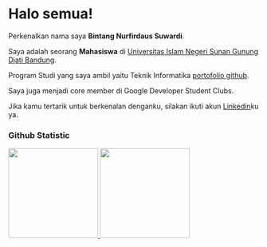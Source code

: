 # Halo semua! 

Perkenalkan nama saya **Bintang Nurfirdaus Suwardi**.<br>

Saya adalah seorang **Mahasiswa** di [Universitas Islam Negeri Sunan Gunung Djati Bandung](https://uinsgd.ac.id/).<br>

Program Studi yang saya ambil yaitu Teknik Informatika [portofolio github](https://github.com/Akaza22).<br>

Saya juga menjadi core member di Google Developer Student Clubs.<br>

Jika kamu tertarik untuk berkenalan denganku,  silakan ikuti akun [Linkedin](https://www.linkedin.com/in/bintang-nurfirdaus-suwardi-773ba1290)ku ya.

### Github Statistic
<p align="left">
<a href="https://github.com/Akaza22">
  <img height="180em" src="https://github-readme-stats-eight-theta.vercel.app/api?username=Akaza22&show_icons=true&theme=algolia&include_all_commits=true&count_private=true"/>
  <img height="180em" src="https://github-readme-stats-eight-theta.vercel.app/api/top-langs/?username=Akaza22&layout=compact&layout=compact&theme=algolia"/>
</a>
</p>
